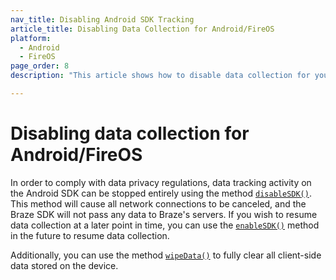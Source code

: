 ```yaml
---
nav_title: Disabling Android SDK Tracking
article_title: Disabling Data Collection for Android/FireOS
platform: 
  - Android
  - FireOS
page_order: 8
description: "This article shows how to disable data collection for your Android application."

---
```


# Disabling data collection for Android/FireOS

In order to comply with data privacy regulations, data tracking activity on the Android SDK can be stopped entirely using the method [`disableSDK()`][1]. This method will cause all network connections to be canceled, and the Braze SDK will not pass any data to Braze's servers. If you wish to resume data collection at a later point in time, you can use the [`enableSDK()`][2] method in the future to resume data collection.

Additionally, you can use the method [`wipeData()`][3] to fully clear all client-side data stored on the device.

[1]: https://appboy.github.io/appboy-android-sdk/kdoc/braze-android-sdk/com.appboy/-appboy/disable-sdk.html
[2]: https://appboy.github.io/appboy-android-sdk/kdoc/braze-android-sdk/com.appboy/-appboy/enable-sdk.html
[3]: https://appboy.github.io/appboy-android-sdk/kdoc/braze-android-sdk/com.appboy/-appboy/wipe-data.html
